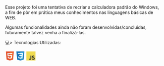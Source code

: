 Esse projeto foi uma tentativa de recriar a calculadora padrão do Windows, a fim de pôr em prática meus conhecimentos nas linguagens básicas de WEB.

Algumas funcionalidades ainda não foram desenvolvidas/concluídas, futuramente talvez venha a finalizá-las.

💻> Tecnologias Utilizadas:
<p align="left">
  <img src="https://raw.githubusercontent.com/devicons/devicon/master/icons/html5/html5-original.svg" alt="HTML5" width="30" height="30"/>
  <img src="https://raw.githubusercontent.com/devicons/devicon/master/icons/css3/css3-original.svg" alt="CSS3" width="30" height="30"/>
  <img src="https://raw.githubusercontent.com/devicons/devicon/master/icons/javascript/javascript-original.svg" alt="JavaScript" width="30" height="30"/>
</p>
